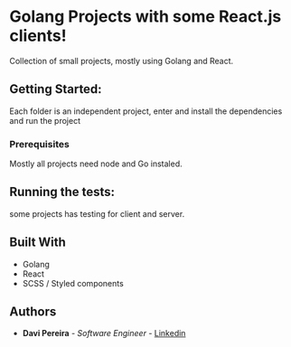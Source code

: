 # Golang Projects with some React.js clients!

Collection of small projects, mostly using Golang and React.

## Getting Started:

Each folder is an independent project, enter and install the dependencies and run the project

### Prerequisites

Mostly all projects need node and Go instaled.

## Running the tests:

some projects has testing for client and server.


## Built With

* Golang
* React
* SCSS / Styled components

## Authors

* **Davi Pereira** - *Software Engineer* - [Linkedin](https://www.linkedin.com/in/davipm/)
